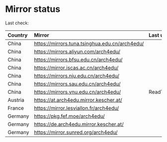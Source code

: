 <script src="./time.js"></script>
# Mirror status
Last check: <script type="text/javascript">localize(1693304359.0606022);</script>

|Country|Mirror|Last update|
|:------|:-----|:----------|
|China|https://mirrors.tuna.tsinghua.edu.cn/arch4edu/|<script type="text/javascript">localize(1693247585);</script>|
|China|https://mirrors.aliyun.com/arch4edu/|<script type="text/javascript">localize(1693247354);</script>|
|China|https://mirrors.bfsu.edu.cn/arch4edu/|<script type="text/javascript">localize(1693247585);</script>|
|China|https://mirror.iscas.ac.cn/arch4edu/|<script type="text/javascript">localize(1693247585);</script>|
|China|https://mirrors.nju.edu.cn/arch4edu/|<script type="text/javascript">localize(1693247585);</script>|
|China|https://mirrors.sau.edu.cn/arch4edu/|<script type="text/javascript">localize(1693247585);</script>|
|China|https://mirrors.ynu.edu.cn/arch4edu/|ReadTimeout|
|Austria|https://at.arch4edu.mirror.kescher.at/|<script type="text/javascript">localize(1693247585);</script>|
|France|https://mirror.lesviallon.fr/arch4edu/|<script type="text/javascript">localize(1693247585);</script>|
|Germany|https://pkg.fef.moe/arch4edu/|<script type="text/javascript">localize(1693247585);</script>|
|Germany|https://de.arch4edu.mirror.kescher.at/|<script type="text/javascript">localize(1693247585);</script>|
|Germany|https://mirror.sunred.org/arch4edu/|<script type="text/javascript">localize(1693247585);</script>|

<script src="./tablefilter/tablefilter.js"></script>
<script src="./table.js"></script>